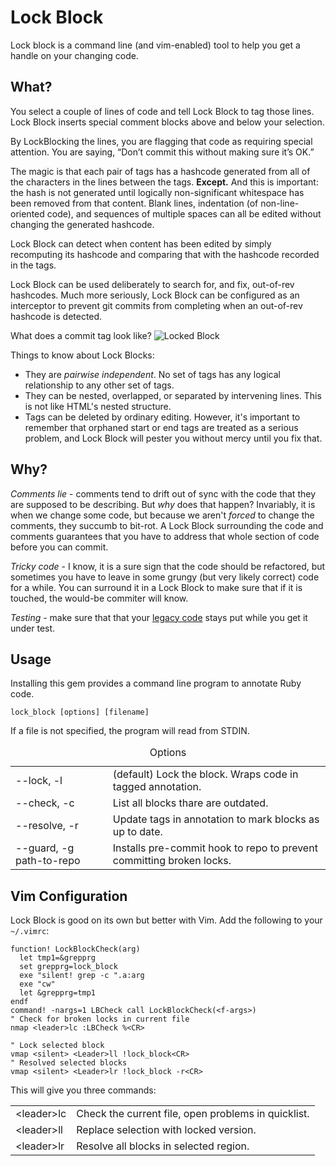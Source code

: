# Lock Block

Lock block is a command line (and vim-enabled) tool to help you get
a handle on your changing code.

## What?

You select a couple of lines of code and tell Lock Block to tag those
lines. Lock Block inserts special comment blocks above and below your selection.

By LockBlocking the lines, you are flagging that code as requiring special attention.
You are saying, “Don’t commit this without making sure it’s OK.”

The magic is that each pair of tags has a hashcode generated from all of the characters
in the lines between the tags. <strong>Except.</strong> And this is important: the hash
is not generated until logically non-significant whitespace has been removed
from that content. Blank lines, indentation (of non-line-oriented code), and sequences of
multiple spaces can all be edited without changing the generated hashcode.

Lock Block can detect when content has been edited by simply recomputing its hashcode and
comparing that with the hashcode recorded in the tags.

Lock Block can be used deliberately to search for, and fix, out-of-rev hashcodes. Much more
seriously, Lock Block can be configured as an interceptor to prevent git commits from
completing when an out-of-rev hashcode is detected.

What does a commit tag look like?
![Locked Block](lock_block/raw/master/doc/locked_block.png "Locked Block")

Things to know about Lock Blocks:
<ul>
<li>They are <em>pairwise independent</em>. No set of tags has any logical
  relationship to any other set of tags.</li>
<li> They can be nested, overlapped, or separated by intervening lines.
  This is not like HTML's nested structure.</li>
<li>Tags can be deleted by ordinary editing. However, it's important to remember that
  orphaned start or end tags are treated as a serious problem, and Lock Block will
  pester you without mercy until you fix that.</li>
</ul>


## Why?

*Comments lie* - comments tend to drift out of sync with the code
that they are supposed to be describing. But *why* does that happen?
Invariably, it is when we change some code, but because we aren't
*forced* to change the comments, they succumb to bit-rot. A Lock
Block surrounding the code and comments guarantees that you have
to address that whole section of code before you can commit.

*Tricky code* - I know, it is a sure sign that the code should be
refactored, but sometimes you have to leave in some grungy (but
very likely correct) code for a while. You can surround it in a
Lock Block to make sure that if it is touched, the would-be commiter
will know.

*Testing* - make sure that that your [legacy
code](http://www.amazon.com/Working-Effectively-Legacy-Michael-Feathers/dp/0131177052/)
stays put while you get it under test.

## Usage

Installing this gem provides a command line program to annotate Ruby
code.

`lock_block [options] [filename]`

If a file is not specified, the program will read from STDIN.

<table>
  <caption>Options</caption>
<tbody>
  <tr>
    <td>--lock, -l</td>
    <td>(default) Lock the block. Wraps code in tagged annotation.</td>
  </tr>
  <tr>
    <td>--check, -c</td>
    <td>List all blocks thare are outdated.</td>
  </tr>
  <tr>
    <td>--resolve, -r</td>
    <td>Update tags in annotation to mark blocks as up to date.</td>
  </tr>
  <tr>
    <td>--guard, -g path-to-repo</td>
    <td>Installs pre-commit hook to repo to prevent committing broken locks.</td>
  </tr>
</tbody>
</table>

## Vim Configuration

Lock Block is good on its own but better with Vim. Add the
following to your `~/.vimrc`:

    function! LockBlockCheck(arg)
      let tmp1=&grepprg
      set grepprg=lock_block
      exe "silent! grep -c ".a:arg
      exe "cw"
      let &grepprg=tmp1
    endf
    command! -nargs=1 LBCheck call LockBlockCheck(<f-args>)
    " Check for broken locks in current file
    nmap <leader>lc :LBCheck %<CR>

    " Lock selected block
    vmap <silent> <Leader>ll !lock_block<CR>
    " Resolved selected blocks
    vmap <silent> <Leader>lr !lock_block -r<CR>

This will give you three commands:

<table>
<tbody>
  <tr>
    <td>&lt;leader&gt;lc</td>
    <td>Check the current file, open problems in quicklist.</td>
  </tr>
  <tr>
    <td>&lt;leader&gt;ll</td>
    <td>Replace selection with locked version.</td>
  </tr>
  <tr>
    <td>&lt;leader&gt;lr</td>
    <td>Resolve all blocks in selected region.</td>
  </tr>
</tbody>
</table>
